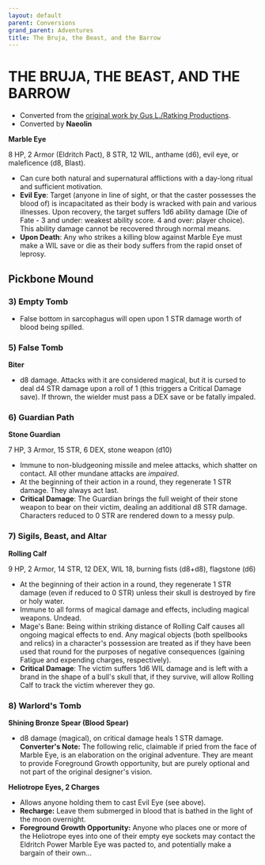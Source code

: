 ```yaml
---
layout: default
parent: Conversions
grand_parent: Adventures
title: The Bruja, the Beast, and the Barrow
---
```


# THE BRUJA, THE BEAST, AND THE BARROW

- Converted from the [original work by Gus L./Ratking Productions](https://www.drivethrurpg.com/product/340873/The-Bruja-The-Beast-and-The-Barrow).
- Converted by **Naeolin**

**Marble Eye**

8 HP, 2 Armor (Eldritch Pact), 8 STR, 12 WIL, anthame (d6), evil eye, or maleficence (d8, Blast).
- Can cure both natural and supernatural afflictions with a day-long ritual and sufficient motivation.  
- **Evil Eye**: Target (anyone in line of sight, or that the caster possesses the blood of) is incapacitated as their body is wracked with pain and various illnesses. Upon recovery, the target suffers 1d6 ability damage (Die of Fate - 3 and under: weakest ability score. 4 and over: player choice). This ability damage cannot be recovered through normal means.   
- **Upon Death**: Any who strikes a killing blow against Marble Eye must make a WIL save or die as their body suffers from the rapid onset of leprosy.

## Pickbone Mound 

### 3) Empty Tomb

- False bottom in sarcophagus will open upon 1 STR damage worth of blood being spilled.

### 5) False Tomb

**Biter**
- d8 damage. Attacks with it are considered magical, but it is cursed to deal d4 STR damage upon a roll of 1 (this triggers a Critical Damage save). If thrown, the wielder must pass a DEX save or be fatally impaled.

### 6) Guardian Path

**Stone Guardian**

7 HP, 3 Armor, 15 STR, 6 DEX, stone weapon (d10)
- Immune to non-bludgeoning missile and melee attacks, which shatter on contact. All other mundane attacks are *impaired*.
- At the beginning of their action in a round, they regenerate 1 STR damage. They always act last. 
- **Critical Damage**: The Guardian brings the full weight of their stone weapon to bear on their victim, dealing an additional d8 STR damage. Characters reduced to 0 STR are rendered down to a messy pulp.

### 7) Sigils, Beast, and Altar

**Rolling Calf**

9 HP, 2 Armor, 14 STR, 12 DEX, WIL 18, burning fists (d8+d8), flagstone (d6)
- At the beginning of their action in a round, they regenerate 1 STR damage (even if reduced to 0 STR) unless their skull is destroyed  by fire or holy water.
- Immune to all forms of magical damage and effects, including magical weapons. Undead.
- Mage's Bane: Being within striking distance of Rolling Calf causes all ongoing magical effects to end. Any magical objects (both spellbooks and relics) in a character's possession are treated as if they have been used that round for the purposes of negative consequences (gaining Fatigue and expending charges, respectively).  
- **Critical Damage**: The victim suffers 1d6 WIL damage and is left with a brand in the shape of a bull's skull that, if they survive, will allow Rolling Calf to track the victim wherever they go.

### 8) Warlord's Tomb

**Shining Bronze Spear (Blood Spear)**
- d8 damage (magical), on critical damage heals 1 STR damage.
**Converter's Note:** The following relic, claimable if pried from the face of Marble Eye, is an elaboration on the original adventure. They are meant to provide Foreground Growth opportunity, but are purely optional and not part of the original designer's vision.

**Heliotrope Eyes, 2 Charges**
- Allows anyone holding them to cast Evil Eye (see above).
- **Recharge:** Leave them submerged in blood that is bathed in the light of the moon overnight.
- **Foreground Growth Opportunity:** Anyone who places one or more of the Heliotrope eyes into one of their empty eye sockets may contact the Eldritch Power Marble Eye was pacted to, and potentially make a bargain of their own...
